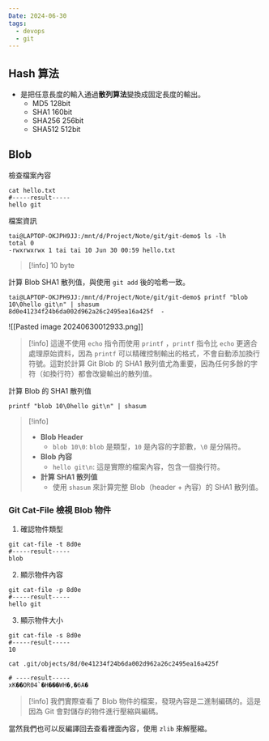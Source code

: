 ```yaml
---
Date: 2024-06-30
tags:
  - devops
  - git
---
```

## Hash 算法
- 是把任意長度的輸入通過**散列算法**變換成固定長度的輸出。
	- MD5 128bit
	- SHA1 160bit
	- SHA256 256bit
	- SHA512 512bit
## Blob
檢查檔案內容
```shell
cat hello.txt
#-----result-----
hello git
```

檔案資訊
```shell
tai@LAPTOP-OKJPH9JJ:/mnt/d/Project/Note/git/git-demo$ ls -lh
total 0
-rwxrwxrwx 1 tai tai 10 Jun 30 00:59 hello.txt
```
>[!info]
>10 byte

計算 Blob SHA1 散列值，與使用 `git add` 後的哈希一致。
```shell
tai@LAPTOP-OKJPH9JJ:/mnt/d/Project/Note/git/git-demo$ printf "blob 10\0hello git\n" | shasum
8d0e41234f24b6da002d962a26c2495ea16a425f  -
```
![[Pasted image 20240630012933.png]]
>[!info]
>這邊不使用 `echo` 指令而使用 `printf` ，`printf` 指令比 `echo` 更適合處理原始資料，因為 `printf` 可以精確控制輸出的格式，不會自動添加換行符號。這對於計算 Git Blob 的 SHA1 散列值尤為重要，因為任何多餘的字符（如換行符）都會改變輸出的散列值。

計算 Blob 的 SHA1 散列值
```shell
printf "blob 10\0hello git\n" | shasum
```
>[!info]
>- **Blob Header**
>	- `blob 10\0`: `blob` 是類型，`10` 是內容的字節數，`\0` 是分隔符。
>- **Blob 內容**
>	- `hello git\n`: 這是實際的檔案內容，包含一個換行符。
>- **計算 SHA1 散列值**
>	- 使用 `shasum` 來計算完整 Blob（header + 內容）的 SHA1 散列值。
### Git Cat-File 檢視 Blob 物件
1. 確認物件類型
```shell
git cat-file -t 8d0e
#-----result-----
blob
```

2. 顯示物件內容
```shell
git cat-file -p 8d0e
#-----result-----
hello git
```

3. 顯示物件大小
```shell
git cat-file -s 8d0e
#-----result-----
10
```


```shell
cat .git/objects/8d/0e41234f24b6da002d962a26c2495ea16a425f

# ----result-----
xK��OR04`�H���WH�,�6A�
```
>[!info]
>我們實際查看了 Blob 物件的檔案，發現內容是二進制編碼的。這是因為 Git 會對儲存的物件進行壓縮與編碼。

當然我們也可以反編譯回去查看裡面內容，使用 `zlib` 來解壓縮。